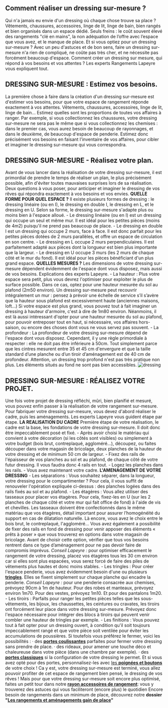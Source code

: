 ## Comment réaliser un dressing sur-mesure ?
Qui n'a jamais eu envie d'un dressing où chaque chose trouve sa place ? Vêtements, chaussures, accessoires, linge de lit, linge de bain, bien rangés et bien organisés dans un espace dédié. Seuls freins : le coût souvent élevé des rangements "clé en mains", la non adéquation de l’offre avec l’espace que vous avez, et le manque de place. Et si vous optiez pour un dressing sur-mesure ? Avec un peu d'astuces et de bon sens, faire un dressing sur-mesure n'a rien de compliqué, ne coûte pas très cher, et ne nécessite pas forcément beaucoup d'espace.
Comment créer un dressing sur mesure, qui répond à vos besoins et vos attentes ? Les experts Rangements Lapeyre vous expliquent tout.
##  DRESSING SUR-MESURE : Estimez vos besoins.
La première chose à faire dans la création d'un dressing sur-mesure est d'estimer vos besoins, pour que votre espace de rangement réponde exactement à vos attentes.
Vêtements, chaussures, accessoires, linge de lit, linge de bain… Estimez quelles sont les proportions de toutes vos affaires à ranger. Par exemple, si vous collectionnez les chaussures, votre dressing sur-mesure ne sera pas le même que si vous collectionnez les chemises : dans le premier cas, vous aurez besoin de beaucoup de rayonnages, et dans le deuxième, de beaucoup d'espace de penderie. Estimez donc précisément vos besoins en faisant l'inventaire de vos affaires, pour cibler et imaginer le dressing sur-mesure qui vous correspondra.
##  DRESSING SUR-MESURE - Réalisez votre plan.
Avant de vous lancer dans la réalisation de votre dressing sur-mesure, il est primordial de prendre le temps de réaliser un plan, le plus précisément possible, afin d'éviter toutes mauvaises surprises lors de sa réalisation. Deux questions à vous poser, pour anticiper et imaginer le dressing de vos rêves qui répondra exactement à vos besoins et vos envies.
**QUELLE FORME POUR QUEL ESPACE ?**
Il existe plusieurs formes de dressing : le dressing linéaire (ou en I), le dressing en double I, le dressing en L, et le dressing en U. Selon sa forme, le dressing sur-mesure s'adapte plus ou moins bien à l'espace alloué.
\- Le dressing linéaire (ou en I) est un dressing qui occupe un seul et même mur. Il est idéal pour les petites pièces (moins de 4m2) puisqu'il ne prend pas beaucoup de place.
\- Le dressing en double I est un dressing qui occupe 2 murs, face à face. Il est donc parfait pour les petites pièces dotées de 2 murs parallèles, et offre un espace de circulation en son centre.
\- Le dressing en L occupe 2 murs perpendiculaires. Il est parfaitement adapté aux pièces dont la longueur est bien plus importante que la largeur.
\- Le dressing en U occupe 3 murs (les 2 murs de chaque côté et le mur du fond). Il est idéal pour les pièces bénéficiant d'un plus grand espace.
**QUELLES MESURES ?**
Les dimensions de votre dressing sur-mesure dépendent évidemment de l'espace dont vous disposez, mais aussi de vos besoins. Explications des experts Lapeyre.
\- La hauteur :
Plus votre espace sera petit, plus vous devrez l'optimiser pour exploiter le plus de surface possible. Dans ce cas, optez pour une hauteur mesurée du sol au plafond (2m50 environ). Un dressing sur-mesure peut recouvrir intégralement un mur : pensez à prévoir une échelle de service s’il s’avère que la hauteur sous plafond est excessivement haute (anciennes maisons, loft…)
Si votre espace est plus grand, vous pouvez tout à fait imaginer un dressing à hauteur d'armoire, c'est à dire de 1m80 environ. Néanmoins, il est là aussi intéressant d'opter pour une hauteur mesurée du sol au plafond, pour pouvoir entreposer tout en haut, si nécessaire, vos affaires hors-saison, ou encore des choses dont vous ne vous servez pas souvent.
\- La profondeur :
La profondeur de votre dressing sur-mesure dépend de l'espace dont vous disposez. Cependant, il y une règle primordiale à respecter : elle ne doit pas être inférieure à 50cm. Tout simplement parce que les cintres mesurent entre 35 et 45 cm d'envergure et que la taille standard d’une planche ou d’un tiroir d’aménagement est de 40 cm de profondeur.
Attention, un dressing trop profond n'est pas très pratique non plus. Les éléments situés au fond ne sont pas bien accessibles.
![dressing](//statics.lapeyre.fr/img/contrib/30ed7cf663802249/dressing1.jpg)
##
##  DRESSING SUR-MESURE : RÉALISEZ VOTRE PROJET.
Une fois votre projet de dressing réfléchi, mûri, bien planifié et mesuré, vous pouvez enfin passer à la réalisation de votre rangement sur-mesure. Pour fabriquer votre dressing sur-mesure, vous devez d'abord réaliser le cadre, puis les aménagements. Les experts Lapeyre vous guident étape par étape.
**LA REALISATION DU CADRE**
Première étape de votre réalisation, le cadre est la base, les fondations de votre dressing sur-mesure. Il doit donc être impeccablement posé et fixé.
\- Après avoir choisi le matériau qui convient à votre décoration (si les côtés sont visibles) ou simplement à votre budget (bois brut, contreplaqué, aggloméré…), découpez, ou faites découper dans votre magasin de bricolage, deux planches de la hauteur de votre dressing et de minimum 50 cm de largeur.
\- Fixez des rails de l'épaisseur de vos planches au sol et au plafond, de chaque côté de votre futur dressing. Il vous faudra donc 4 rails en tout.
\- Logez les planches dans les rails.
\- Vous avez maintenant votre cadre.
**L'AMENAGEMENT DE VOTRE DRESSING**
\- Les séparations :
Vous souhaitez séparer, dans la longueur, votre dressing pour le compartimenter ? Pour cela, il vous suffit de renouveler l'opération expliquée ci-dessus : des planches logées dans des rails fixés au sol et au plafond.
\- Les étagères :
Vous allez utiliser des tasseaux pour placer vos étagères. Pour cela, fixez-les en U (sur les 2 planches de chaque côté et votre mur qui fait office de fond) à l'aide de vis et chevilles. Les tasseaux doivent être confectionnés dans le même matériau que vos étagères, détail important pour assurer l’homogénéité du support en cas de dilatation naturelle. Là encore, vous avez le choix entre le bois brut, le contreplaqué, l'aggloméré…
Vous avez également a possibilité de fixer des rails en fond de dressing pour venir apposer des éléments « prêts à poser » que vous trouverez en options dans votre magasin de bricolage. Avant de choisir cette option, vérifier que tous vos besoins rentrent dans ce type d’aménagement pour ne pas devoir faire de compromis imprévus.
_Conseil Lapeyre :_ pour optimiser efficacement le rangement de votre dressing, placez vos étagères tous les 30 cm environ car si elles sont plus espacées, vous serez forcé de faire des piles de vêtements plus hautes et donc moins stables.
\- Les tringles :
Pour créer l'espace penderie, vous avez évidemment besoin d'une ou plusieurs **[tringles](https://www.lapeyre.fr/amenagement-espace-tringle-recoupable-FPC0234170)**. Elles se fixent simplement sur chaque planche qui encadre la penderie.
_Conseil Lapeyre :_ pour une penderie consacrée aux chemises, prévoyez 90cm à 1m de hauteur. Pour des robes et manteaux, prévoyez environ 1m70. Pour des vestes, prévoyez 1m10. Et pour des pantalons 1m20.
\- Les tiroirs :
Parfaits pour ranger les petites pièces telles que les sous-vêtements, les bijoux, les chaussettes, les ceintures ou cravates, les tiroirs ont forcément leur place dans votre dressing sur-mesure. Prévoyez donc l'espace nécessaire pour intégrer des blocs à tiroirs qui peuvent venir combler une hauteur de tringles par exemple.
\- Les finitions :
Vous pouvez tout à fait opter pour un dressing ouvert, à condition qu'il soit toujours impeccablement rangé et que votre pièce soit ventilée pour éviter les accumulations de poussières. Si toutefois vous préférez le fermer, voici les possibilités :
· des **[portes coulissantes](https://www.lapeyre.fr/SearchDisplay?storeId=10101&catalogId=10151&langId=-2&sType=SimpleSearch&resultCatEntryType=2&showResultsPage=true&searchSource=Q&pageView=&beginIndex=0&pageSize=24&searchTerm=portes+coulissantes#facet:11621&facetContent:&productBeginIndex:0&contentBeginIndex:0&orderBy:&orderByContent:&pageView:&pageViewContent:grid&minPrice:&maxPrice:&pageSize:&)** parfaites pour fermer votre dressing sans prendre de place.
· des rideaux, pour amener une touche déco et chaleureuse dans votre pièce (dans une chambre par exemple).
· des **[portes classiques](https://www.lapeyre.fr/SearchDisplay?storeId=10101&catalogId=10151&langId=-2&sType=SimpleSearch&resultCatEntryType=2&showResultsPage=true&searchSource=Q&pageView=&beginIndex=0&pageSize=24&searchTerm=portes+coulissantes#facet:11611&facetContent:&productBeginIndex:0&contentBeginIndex:0&orderBy:&orderByContent:&pageView:&pageViewContent:grid&minPrice:&maxPrice:&pageSize:&)** si la configuration de votre dressing le permet.
Et si vous avez opté pour des portes, personnalisez-les avec [les **poignées et boutons**](https://www.lapeyre.fr/placards-dressing-CCU0005/boutons-poignees-CCN0063) de votre choix !
Ca y est, votre dressing sur-mesure est terminé, vous allez pouvoir profiter de cet espace de rangement bien pensé, le dressing de vos rêves ! Mais pour que votre dressing sur-mesure soit encore plus optimisé, faites un petit tour dans notre **[rayon accessoires de rangement](file:///Y:/E-Commerce/Emmanuel/ArticlesEV/old/Lapeyre_dressing%20sur%20mesure_012017/!%20https:/www.lapeyre.fr/placards-dressing-CCU0005/accessoires-rangement-CCN0062)**: vous y trouverez des astuces qui vous faciliteront (encore plus) le quotidien
Encore besoin de rangements dans un minimum de place, découvrez notre **dossier "[Les rangements et aménagements gain de place](https://www.lapeyre.fr/c/magazine/pieces-maison/les-rangements-et-amenagements-gain-de-place)"**